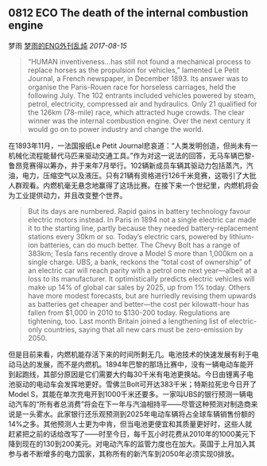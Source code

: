 ## 0812 ECO The death of the internal combustion engine

梦雨 [梦雨的ENG外刊乱炖](javascript:void(0);) *2017-08-15*

> “HUMAN inventiveness…has still not found a mechanical process to replace horses as the propulsion for vehicles,” lamented Le Petit Journal, a French newspaper, in December 1893. Its answer was to organise the Paris-Rouen race for horseless carriages, held the following July. The 102 entrants included vehicles powered by steam, petrol, electricity, compressed air and hydraulics. Only 21 qualified for the 126km (78-mile) race, which attracted huge crowds. The clear winner was the internal combustion engine. Over the next century it would go on to power industry and change the world.

在1893年11月，一法国报纸Le Petit Journal悲哀道：“人类发明创造，但尚未有一机械化流程能替代马匹来驱动交通工具。”作为对这一说法的回答，无马车辆巴黎-鲁昂竞赛得以筹办，并于来年7月举行。102辆新成员车辆其驱动力包括蒸汽，汽油，电力，压缩空气以及液压。只有21辆有资格进行126千米竞赛，这吸引了大批人群观看。内燃机毫无悬念地赢得了这场比赛。在接下来一个世纪里，内燃机将会为工业提供动力，并且改变整个世界。

> But its days are numbered. Rapid gains in battery technology favour electric motors instead. In Paris in 1894 not a single electric car made it to the starting line, partly because they needed battery-replacement stations every 30km or so. Today’s electric cars, powered by lithium-ion batteries, can do much better. The Chevy Bolt has a range of 383km; Tesla fans recently drove a Model S more than 1,000km on a single charge. UBS, a bank, reckons the “total cost of ownership” of an electric car will reach parity with a petrol one next year—albeit at a loss to its manufacturer. It optimistically predicts electric vehicles will make up 14% of global car sales by 2025, up from 1% today. Others have more modest forecasts, but are hurriedly revising them upwards as batteries get cheaper and better—the cost per kilowatt-hour has fallen from $1,000 in 2010 to $130-200 today. Regulations are tightening, too. Last month Britain joined a lengthening list of electric-only countries, saying that all new cars must be zero-emission by 2050.

但是目前来看，内燃机能存活下来的时间所剩无几。电池技术的快速发展有利于电动马达的发展，而不是内燃机。1894年巴黎的那场比赛中，没有一辆电动车能开到起跑线，其部分原因是它们需要大约每30千米有电池更换站。今日由锂离子电池驱动的电动车会发挥地更好。雪佛兰Bolt可开达383千米；特斯拉死忠今日开了Model S，其能在单次充电开到1000千米还要多。一家叫UBS的银行预测一辆电动汽车的“所有者总消费”将会在下一年与汽油相持平——尽管这种预测对制造商来说是一头雾水。此家银行还乐观预测到2025年电动车辆将占全球车辆销售份额的14%之多。其他预测人士更为中肯，但当电池更便宜和其质量更好时，这些人就赶紧把之前的话给改写了——时至今日，每千瓦小时花费从2010年的1000美元下降到现在的130到200美元。对电动汽车的监管力度也在加大。英国于上月加入其参与者不断增多的电力国家，其称所有的新汽车到2050年必须实现0排放。











